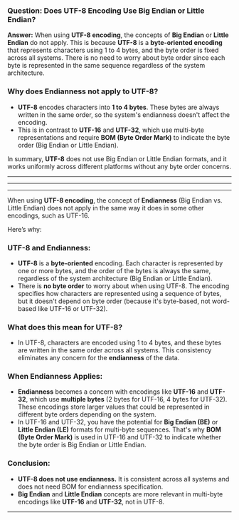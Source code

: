 ### **Question: Does UTF-8 Encoding Use Big Endian or Little Endian?**

**Answer:**
When using **UTF-8 encoding**, the concepts of **Big Endian** or **Little Endian** do not apply. This is because **UTF-8** is a **byte-oriented encoding** that represents characters using 1 to 4 bytes, and the byte order is fixed across all systems. There is no need to worry about byte order since each byte is represented in the same sequence regardless of the system architecture.

### **Why does Endianness not apply to UTF-8?**
- **UTF-8** encodes characters into **1 to 4 bytes**. These bytes are always written in the same order, so the system's endianness doesn't affect the encoding.
- This is in contrast to **UTF-16** and **UTF-32**, which use multi-byte representations and require **BOM (Byte Order Mark)** to indicate the byte order (Big Endian or Little Endian).

In summary, **UTF-8** does not use Big Endian or Little Endian formats, and it works uniformly across different platforms without any byte order concerns.

---
---
---
When using **UTF-8 encoding**, the concept of **Endianness** (Big Endian vs. Little Endian) does not apply in the same way it does in some other encodings, such as UTF-16.

Here’s why:

### **UTF-8 and Endianness:**
- **UTF-8** is a **byte-oriented** encoding. Each character is represented by one or more bytes, and the order of the bytes is always the same, regardless of the system architecture (Big Endian or Little Endian).
- There is **no byte order** to worry about when using UTF-8. The encoding specifies how characters are represented using a sequence of bytes, but it doesn't depend on byte order (because it's byte-based, not word-based like UTF-16 or UTF-32).
  
### **What does this mean for UTF-8?**
- In UTF-8, characters are encoded using 1 to 4 bytes, and these bytes are written in the same order across all systems. This consistency eliminates any concern for the **endianness** of the data.
  
### **When Endianness Applies:**
- **Endianness** becomes a concern with encodings like **UTF-16** and **UTF-32**, which use **multiple bytes** (2 bytes for UTF-16, 4 bytes for UTF-32). These encodings store larger values that could be represented in different byte orders depending on the system.
- In UTF-16 and UTF-32, you have the potential for **Big Endian (BE)** or **Little Endian (LE)** formats for multi-byte sequences. That's why **BOM (Byte Order Mark)** is used in UTF-16 and UTF-32 to indicate whether the byte order is Big Endian or Little Endian.

### **Conclusion:**
- **UTF-8 does not use endianness.** It is consistent across all systems and does not need BOM for endianness specification.
- **Big Endian** and **Little Endian** concepts are more relevant in multi-byte encodings like **UTF-16** and **UTF-32**, not in UTF-8.
---